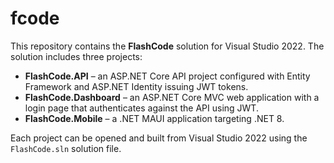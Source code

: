 # fcode

This repository contains the **FlashCode** solution for Visual Studio 2022. The solution includes three projects:

- **FlashCode.API** – an ASP.NET Core API project configured with Entity Framework and ASP.NET Identity issuing JWT tokens.
- **FlashCode.Dashboard** – an ASP.NET Core MVC web application with a login page that authenticates against the API using JWT.
- **FlashCode.Mobile** – a .NET MAUI application targeting .NET 8.

Each project can be opened and built from Visual Studio 2022 using the `FlashCode.sln` solution file.
